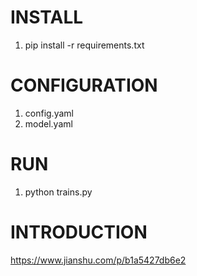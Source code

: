 # INSTALL
1. pip install -r requirements.txt

# CONFIGURATION
1. config.yaml
1. model.yaml

# RUN
1. python trains.py

# INTRODUCTION
https://www.jianshu.com/p/b1a5427db6e2
